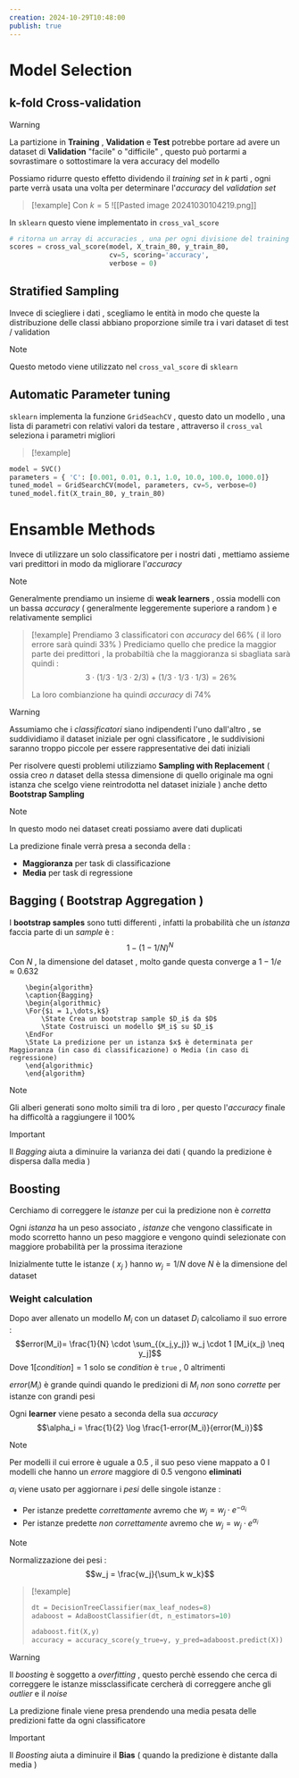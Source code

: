 ```yaml
---
creation: 2024-10-29T10:48:00
publish: true
---
```

# Model Selection

## k-fold Cross-validation

>[!warning] 
>La partizione in **Training** , **Validation** e **Test** potrebbe portare ad avere un dataset di **Validation** "facile" o "difficile" , questo può portarmi a sovrastimare o sottostimare la vera accuracy del modello

Possiamo ridurre questo effetto dividendo il *training set* in $k$ parti , ogni parte verrà usata una volta per determinare l'*accuracy* del *validation set* 

>[!example] 
>Con $k=5$
![[Pasted image 20241030104219.png]]

In `sklearn` questo viene implementato in `cross_val_score`

```python
# ritorna un array di accuracies , una per ogni divisione del training
scores = cross_val_score(model, X_train_80, y_train_80, 
                         cv=5, scoring='accuracy', 
                         verbose = 0)
```
## Stratified Sampling

Invece di sciegliere i dati , scegliamo le entità in modo che queste la distribuzione delle classi abbiano proporzione simile tra i vari dataset di test / validation

>[!note] 
>Questo metodo viene utilizzato nel `cross_val_score` di `sklearn`

## Automatic Parameter tuning

`sklearn` implementa la funzione `GridSeachCV` , questo dato un modello , una lista di parametri con relativi valori da testare , attraverso il `cross_val` seleziona i parametri migliori

>[!example] 

```python
model = SVC()
parameters = { 'C': [0.001, 0.01, 0.1, 1.0, 10.0, 100.0, 1000.0]}
tuned_model = GridSearchCV(model, parameters, cv=5, verbose=0)
tuned_model.fit(X_train_80, y_train_80)
```
# Ensamble Methods

Invece di utilizzare un solo classificatore per i nostri dati , mettiamo assieme vari predittori in modo da migliorare l'*accuracy*

>[!note] 
>Generalmente prendiamo un insieme di **weak learners** , ossia modelli con un bassa *accuracy* ( generalmente leggeremente superiore a random ) e relativamente semplici 

>[!example] 
>Prendiamo 3 classificatori con *accuracy* del $66\%$ ( il loro errore sarà quindi $33\%$ )
>Prediciamo quello che predice la maggior parte dei predittori , la probabiltià che la maggioranza si sbagliata sarà quindi : 
>$$3\cdot (1/3\cdot1/3 \cdot2/3 )+(1/3\cdot1/3 \cdot1/3 ) = 26\%$$
>
>La loro combianzione ha quindi *accuracy* di $74\%$ 

>[!warning] 
>Assumiamo che i *classificatori* siano indipendenti l'uno dall'altro , se suddividiamo il dataset iniziale per ogni classificatore , le suddivisioni saranno troppo piccole per essere rappresentative dei dati iniziali

Per risolvere questi problemi utilizziamo **Sampling with Replacement** ( ossia creo $n$ dataset della stessa dimensione di quello originale ma ogni istanza che scelgo viene reintrodotta nel dataset iniziale ) anche detto **Bootstrap Sampling**

>[!note] 
>In questo modo nei dataset creati possiamo avere dati duplicati 

La predizione finale verrà presa a seconda della : 
+ **Maggioranza** per task di classificazione 
+ **Media** per task di regressione
## Bagging ( Bootstrap Aggregation )

I **bootstrap samples** sono tutti differenti , infatti la probabilità che un *istanza* faccia parte di un *sample* è : 
$$1-(1-1/N)^N$$ Con $N$ , la dimensione del dataset , molto gande questa converge a $1-1/e \approx 0.632$ 

```pseudo
	\begin{algorithm}
	\caption{Bagging}
	\begin{algorithmic}
	\For{$i = 1,\dots,k$}
		\State Crea un bootstrap sample $D_i$ da $D$
		\State Costruisci un modello $M_i$ su $D_i$
    \EndFor
    \State La predizione per un istanza $x$ è determinata per Maggioranza (in caso di classificazione) o Media (in caso di regressione)
	\end{algorithmic}
	\end{algorithm}
```

>[!note] 
>Gli alberi generati sono molto simili tra di loro , per questo l'*accuracy* finale ha difficoltà a raggiungere il 100%

>[!important] 
>Il *Bagging* aiuta a diminuire la varianza dei dati ( quando la predizione è dispersa dalla media )
## Boosting 

Cerchiamo di correggere le *istanze* per cui la predizione non è *corretta*  

Ogni *istanza* ha un peso associato , *istanze* che vengono classificate in modo scorretto hanno un peso maggiore e vengono quindi selezionate con maggiore probabilità per la prossima iterazione 

Inizialmente tutte le istanze ( $x_j$ ) hanno $w_j = 1/N$ dove $N$ è la dimensione del dataset 
### Weight calculation

Dopo aver allenato un modello $M_i$ con un dataset $D_i$ calcoliamo il suo errore : 
$$error(M_i)= \frac{1}{N} \cdot \sum_{(x_j,y_j)} w_j \cdot 1 [M_i(x_j) \neq y_j]$$
Dove $1[condition] = 1$ solo se $condition$ è `true` , 0 altrimenti

$error(M_i)$ è grande quindi quando le predizioni di $M_i$ *non* sono *corrette* per istanze con grandi pesi

Ogni **learner** viene pesato a seconda della sua *accuracy* 
$$\alpha_i = \frac{1}{2} \log \frac{1-error(M_i)}{error(M_i)}$$
>[!note] 
>Per modelli il cui errore è uguale a $0.5$ , il suo peso viene mappato a $0$ 
>I modelli che hanno un *errore* maggiore di $0.5$ vengono **eliminati**

$\alpha_i$ viene usato per aggiornare i *pesi* delle singole istanze : 
+ Per istanze predette *correttamente* avremo che $w_j = w_j \cdot e^{-\alpha_i}$
+ Per istanze predette *non correttamente* avremo che $w_j = w_j \cdot e^{\alpha_i}$

>[!note] 
>Normalizzazione dei pesi : $$w_j = \frac{w_j}{\sum_k w_k}$$

>[!example] 
>```python
>dt = DecisionTreeClassifier(max_leaf_nodes=8)
>adaboost = AdaBoostClassifier(dt, n_estimators=10)
>
>adaboost.fit(X,y)
>accuracy = accuracy_score(y_true=y, y_pred=adaboost.predict(X))
>```

>[!warning] 
>Il *boosting* è soggetto a *overfitting* , questo perchè essendo che cerca di correggere le istanze missclassificate cercherà di correggere anche gli *outlier* e il *noise*

La predizione finale viene presa prendendo una media pesata delle predizioni fatte da ogni classificatore 

>[!important] 
>Il *Boosting* aiuta a diminuire il **Bias** ( quando la predizione è distante dalla media )